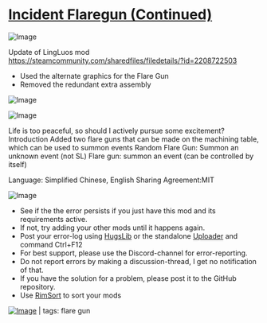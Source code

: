 # [Incident Flaregun (Continued)](https://steamcommunity.com/sharedfiles/filedetails/?id=3028780551)

![Image](https://i.imgur.com/buuPQel.png)

Update of LingLuos mod https://steamcommunity.com/sharedfiles/filedetails/?id=2208722503

- Used the alternate graphics for the Flare Gun
- Removed the redundant extra assembly

![Image](https://i.imgur.com/pufA0kM.png)
	
![Image](https://i.imgur.com/Z4GOv8H.png)

Life is too peaceful, so should I actively pursue some excitement?
Introduction
Added two flare guns that can be made on the machining table, which can be used to summon events
Random Flare Gun: Summon an unknown event (not SL)
Flare gun: summon an event (can be controlled by itself)

Language: Simplified Chinese, English
Sharing Agreement:MIT

![Image](https://i.imgur.com/PwoNOj4.png)



-  See if the the error persists if you just have this mod and its requirements active.
-  If not, try adding your other mods until it happens again.
-  Post your error-log using [HugsLib](https://steamcommunity.com/workshop/filedetails/?id=818773962) or the standalone [Uploader](https://steamcommunity.com/sharedfiles/filedetails/?id=2873415404) and command Ctrl+F12
-  For best support, please use the Discord-channel for error-reporting.
-  Do not report errors by making a discussion-thread, I get no notification of that.
-  If you have the solution for a problem, please post it to the GitHub repository.
-  Use [RimSort](https://github.com/RimSort/RimSort/releases/latest) to sort your mods

 

[![Image](https://img.shields.io/github/v/release/emipa606/IncidentFlaregun?label=latest%20version&style=plastic&color=9f1111&labelColor=black)](https://steamcommunity.com/sharedfiles/filedetails/changelog/3028780551) | tags:  flare gun
